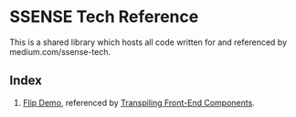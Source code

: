 # SSENSE Tech Reference

This is a shared library which hosts all code written for and referenced by medium.com/ssense-tech.


## Index

1. [Flip Demo](https://github.com/SSENSE/tech-blog-reference/tree/master/flip-demo), referenced by [Transpiling Front-End Components](https://medium.com/ssense-tech/transpiling-front-end-components-83eb3bc0e23d).

